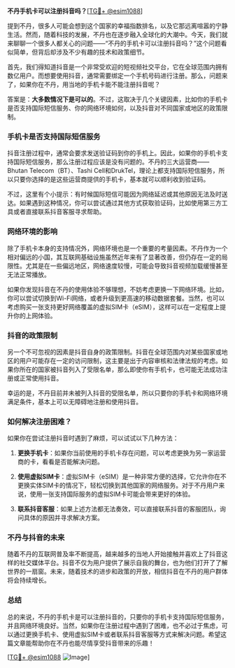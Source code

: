 **不丹手机卡可以注册抖音吗？**[[TG💪+ @esim1088](https://t.me/s/esim1088)]

提到不丹，很多人可能会想到这个国家的幸福指数排名，以及它那远离喧嚣的宁静生活。然而，随着科技的发展，不丹也在逐步融入全球化的大潮中。今天，我们就来聊聊一个很多人都关心的问题——“不丹的手机卡可以注册抖音吗？”这个问题看似简单，但背后却涉及不少有趣的技术和政策细节。

首先，我们得知道抖音是一个非常受欢迎的短视频社交平台，它在全球范围内拥有数亿用户。而想要使用抖音，通常需要绑定一个手机号码进行注册。那么，问题来了，如果你在不丹，用当地的手机卡能不能注册抖音呢？

答案是：**大多数情况下是可以的**。不过，这取决于几个关键因素，比如你的手机卡是否支持国际短信服务、你的网络环境如何，以及抖音对不同国家或地区的政策限制。

### 手机卡是否支持国际短信服务

抖音注册过程中，通常会要求发送验证码到你的手机上。因此，如果你的手机卡支持国际短信服务，那么注册过程应该是没有问题的。不丹的三大运营商——Bhutan Telecom（BT）、Tashi Cell和DrukTel，理论上都支持国际短信服务，所以只要你选择的是这些运营商提供的手机卡，基本就可以顺利收到验证码。

不过，这里有个小提示：有时候国际短信可能因为网络延迟或其他原因无法及时送达。如果遇到这种情况，你可以尝试通过其他方式获取验证码，比如使用第三方工具或者直接联系抖音客服寻求帮助。

### 网络环境的影响

除了手机卡本身的支持情况外，网络环境也是一个重要的考量因素。不丹作为一个相对偏远的小国，其互联网基础设施虽然近年来有了显著改善，但仍存在一定的局限性。尤其是在一些偏远地区，网络速度较慢，可能会导致抖音视频加载缓慢甚至无法正常播放。

如果你发现抖音在不丹的使用体验不够理想，不妨考虑更换一下网络环境。比如，你可以尝试切换到Wi-Fi网络，或者升级到更高速的移动数据套餐。当然，也可以考虑购买一张支持更好网络覆盖的虚拟SIM卡（eSIM），这样可以在一定程度上提升你的上网体验。

### 抖音的政策限制

另一个不可忽视的因素是抖音自身的政策限制。抖音在全球范围内对某些国家或地区的用户可能存在一定的访问限制，这主要是出于内容审核和法律法规的考虑。如果你所在的国家被抖音列入了受限名单，那么即使你有手机卡，也可能无法成功注册或正常使用抖音。

幸运的是，不丹目前并未被列入抖音的受限名单，所以只要你的手机卡和网络环境满足条件，基本上可以无障碍地注册和使用抖音。

### 如何解决注册困难？

如果你在尝试注册抖音时遇到了麻烦，可以试试以下几种方法：

1. **更换手机卡**：如果你当前使用的手机卡存在问题，可以考虑更换为另一家运营商的卡，看看是否能解决问题。
   
2. **使用虚拟SIM卡**：虚拟SIM卡（eSIM）是一种非常方便的选择，它允许你在不更换实体SIM卡的情况下，轻松切换到其他国家的网络服务。对于不丹用户来说，使用一张支持国际服务的虚拟SIM卡可能会带来更好的体验。

3. **联系抖音客服**：如果上述方法都无法奏效，可以直接联系抖音的客服团队，询问具体的原因并寻求解决方案。

### 不丹与抖音的未来

随着不丹的互联网普及率不断提高，越来越多的当地人开始接触并喜欢上了抖音这样的社交媒体平台。抖音不仅为用户提供了展示自我的舞台，也为他们打开了了解世界的一扇窗。未来，随着技术的进步和政策的开放，相信抖音在不丹的用户群体将会持续增长。

### 总结

总的来说，不丹的手机卡是可以注册抖音的，只要你的手机卡支持国际短信服务，并且网络环境良好。当然，如果你在注册过程中遇到了困难，也不必过于焦虑，可以通过更换手机卡、使用虚拟SIM卡或者联系抖音客服等方式来解决问题。希望这篇文章能帮助你在不丹也能尽情享受抖音带来的乐趣！

[[TG💪+ @esim1088](https://t.me/s/esim1088) ![Image](https://i.postimg.cc/4NQfJmqS/Snipaste-2025-05-13-00-14-12.png)]